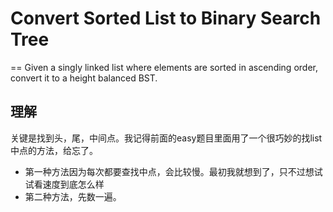 # Convert Sorted List to Binary Search Tree
==
Given a singly linked list where elements are sorted in ascending order, convert it to a height balanced BST.

## 理解
关键是找到头，尾，中间点。我记得前面的easy题目里面用了一个很巧妙的找list中点的方法，给忘了。<br>
 * 第一种方法因为每次都要查找中点，会比较慢。最初我就想到了，只不过想试试看速度到底怎么样
 * 第二种方法，先数一遍。